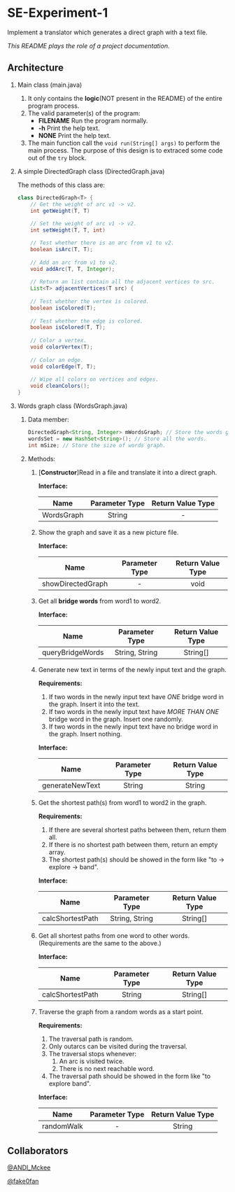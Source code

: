 # SE-Experiment-1
Implement a translator which generates a direct graph with a text file.

*This README plays the role of a project documentation.*

## Architecture

1. Main class (main.java)
    1. It only contains the **logic**(NOT present in the README) of the entire program process.
    2. The valid parameter(s) of the program:
        * **FILENAME** Run the program normally.
        * **-h** Print the help text.
        * **NONE** Print the help text.
    3. The main function call the `void run(String[] args)` to perform the main process.
       The purpose of this design is to extraced some code out of the `try` block.
2. A simple DirectedGraph class (DirectedGraph.java)

    The methods of this class are:
    ```java
    class DirectedGraph<T> {
        // Get the weight of arc v1 -> v2.
        int getWeight(T, T)
        
        // Set the weight of arc v1 -> v2.
        int setWeight(T, T, int)
    
        // Test whether there is an arc from v1 to v2.
        boolean isArc(T, T);
        
        // Add an arc from v1 to v2.
        void addArc(T, T, Integer);
        
        // Return an list contain all the adjacent vertices to src.
        List<T> adjacentVertices(T src) {
        
        // Test whether the vertex is colored.
        boolean isColored(T);
        
        // Test whether the edge is colored.
        boolean isColored(T, T);
        
        // Color a vertex.
        void colorVertex(T); 
        
        // Color an edge.
        void colorEdge(T, T); 
        
        // Wipe all colors on vertices and edges.
        void cleanColors(); 
    }
    ```

3. Words graph class (WordsGraph.java)
    1. Data member:
        ```java
        DirectedGraph<String, Integer> mWordsGraph; // Store the words graph with index.
        wordsSet = new HashSet<String>(); // Store all the words.
        int mSize; // Store the size of words graph.
        ```
        
    2. Methods:
        1. [**Constructor**]Read in a file and translate it into a direct graph.
        
            **Interface:**
            
            |     Name    | Parameter Type | Return Value Type |
            |:-----------:|:--------------:|:-----------------:|
            |  WordsGraph |     String     |         -         |

        2. Show the graph and save it as a new picture file.
         
            **Interface:**
            
            |        Name       | Parameter Type | Return Value Type |
            |:-----------------:|:--------------:|:-----------------:|
            | showDirectedGraph |        -       |        void       |
         
        3. Get all **bridge words** from word1 to word2.
         
            **Interface:**
            
            |       Name       | Parameter Type | Return Value Type |
            |:----------------:|:--------------:|:-----------------:|
            | queryBridgeWords | String, String |      String[]     |

        4. Generate new text in terms of the newly input text and the graph.
         
            **Requirements:**
            
            1. If two words in the newly input text have *ONE* bridge word in the graph. Insert it into the text.
            2. If two words in the newly input text have *MORE THAN ONE* bridge word in the graph. Insert one randomly.
            3. If two words in the newly input text have no bridge word in the graph. Insert nothing.

            **Interface:**
            
            |       Name      | Parameter Type | Return Value Type |
            |:---------------:|:--------------:|:-----------------:|
            | generateNewText |     String     |       String      |
            
        5. Get the shortest path(s) from word1 to word2 in the graph.
         
            **Requirements:**
            
            1. If there are several shortest paths between them, return them all.
            2. If there is no shortest path between them, return an empty array.
            3. The shortest path(s) should be showed in the form like "to -> explore -> band".
            
            **Interface:**
            
            |       Name       | Parameter Type | Return Value Type |
            |:----------------:|:--------------:|:-----------------:|
            | calcShortestPath | String, String |      String[]     |
            
        6. Get all shortest paths from one word to other words. (Requirements are the same to the above.)
         
            **Interface:**
            
            |       Name       | Parameter Type | Return Value Type |
            |:----------------:|:--------------:|:-----------------:|
            | calcShortestPath |     String     |      String[]     |
            
        7. Traverse the graph from a random words as a start point.
         
            **Requirements:**
            
            1. The traversal path is random.
            2. Only outarcs can be visited during the traversal.
            3. The traversal stops whenever:
                1. An arc is visited twice.
                2. There is no next reachable word.
            4. The traversal path should be showed in the form like "to explore band".
            
            **Interface:**
            
            |    Name    | Parameter Type | Return Value Type |
            |:----------:|:--------------:|:-----------------:|
            | randomWalk |        -       |       String      |
            
## Collaborators
[@ANDI_Mckee](https://github.com/ANDI-Mckee)

[@fake0fan](https://github.com/fake0fan)
